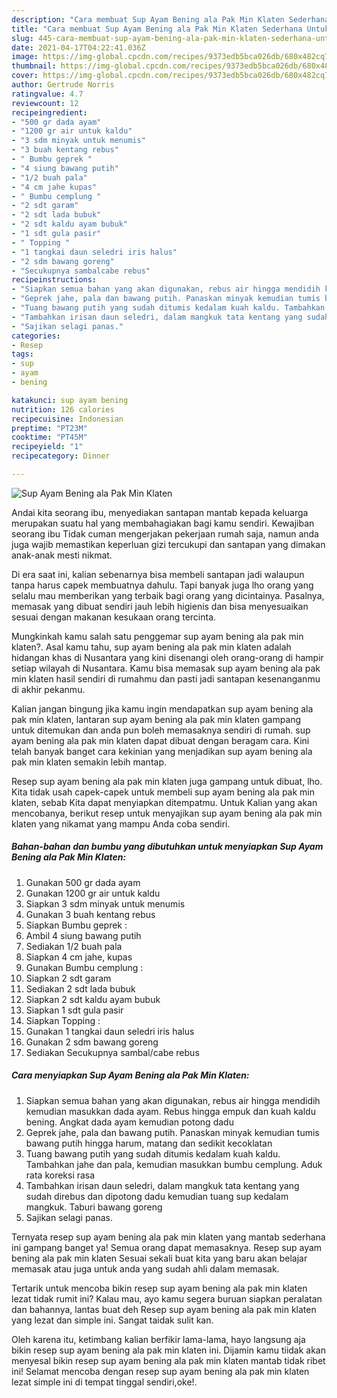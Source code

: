 ```yaml
---
description: "Cara membuat Sup Ayam Bening ala Pak Min Klaten Sederhana Untuk Jualan"
title: "Cara membuat Sup Ayam Bening ala Pak Min Klaten Sederhana Untuk Jualan"
slug: 445-cara-membuat-sup-ayam-bening-ala-pak-min-klaten-sederhana-untuk-jualan
date: 2021-04-17T04:22:41.036Z
image: https://img-global.cpcdn.com/recipes/9373edb5bca026db/680x482cq70/sup-ayam-bening-ala-pak-min-klaten-foto-resep-utama.jpg
thumbnail: https://img-global.cpcdn.com/recipes/9373edb5bca026db/680x482cq70/sup-ayam-bening-ala-pak-min-klaten-foto-resep-utama.jpg
cover: https://img-global.cpcdn.com/recipes/9373edb5bca026db/680x482cq70/sup-ayam-bening-ala-pak-min-klaten-foto-resep-utama.jpg
author: Gertrude Norris
ratingvalue: 4.7
reviewcount: 12
recipeingredient:
- "500 gr dada ayam"
- "1200 gr air untuk kaldu"
- "3 sdm minyak untuk menumis"
- "3 buah kentang rebus"
- " Bumbu geprek "
- "4 siung bawang putih"
- "1/2 buah pala"
- "4 cm jahe kupas"
- " Bumbu cemplung "
- "2 sdt garam"
- "2 sdt lada bubuk"
- "2 sdt kaldu ayam bubuk"
- "1 sdt gula pasir"
- " Topping "
- "1 tangkai daun seledri iris halus"
- "2 sdm bawang goreng"
- "Secukupnya sambalcabe rebus"
recipeinstructions:
- "Siapkan semua bahan yang akan digunakan, rebus air hingga mendidih kemudian masukkan dada ayam. Rebus hingga empuk dan kuah kaldu bening. Angkat dada ayam kemudian potong dadu"
- "Geprek jahe, pala dan bawang putih. Panaskan minyak kemudian tumis bawang putih hingga harum, matang dan sedikit kecoklatan"
- "Tuang bawang putih yang sudah ditumis kedalam kuah kaldu. Tambahkan jahe dan pala, kemudian masukkan bumbu cemplung. Aduk rata koreksi rasa"
- "Tambahkan irisan daun seledri, dalam mangkuk tata kentang yang sudah direbus dan dipotong dadu kemudian tuang sup kedalam mangkuk. Taburi bawang goreng"
- "Sajikan selagi panas."
categories:
- Resep
tags:
- sup
- ayam
- bening

katakunci: sup ayam bening 
nutrition: 126 calories
recipecuisine: Indonesian
preptime: "PT23M"
cooktime: "PT45M"
recipeyield: "1"
recipecategory: Dinner

---
```



![Sup Ayam Bening ala Pak Min Klaten](https://img-global.cpcdn.com/recipes/9373edb5bca026db/680x482cq70/sup-ayam-bening-ala-pak-min-klaten-foto-resep-utama.jpg)

Andai kita seorang ibu, menyediakan santapan mantab kepada keluarga merupakan suatu hal yang membahagiakan bagi kamu sendiri. Kewajiban seorang ibu Tidak cuman mengerjakan pekerjaan rumah saja, namun anda juga wajib memastikan keperluan gizi tercukupi dan santapan yang dimakan anak-anak mesti nikmat.

Di era  saat ini, kalian sebenarnya bisa membeli santapan jadi walaupun tanpa harus capek membuatnya dahulu. Tapi banyak juga lho orang yang selalu mau memberikan yang terbaik bagi orang yang dicintainya. Pasalnya, memasak yang dibuat sendiri jauh lebih higienis dan bisa menyesuaikan sesuai dengan makanan kesukaan orang tercinta. 



Mungkinkah kamu salah satu penggemar sup ayam bening ala pak min klaten?. Asal kamu tahu, sup ayam bening ala pak min klaten adalah hidangan khas di Nusantara yang kini disenangi oleh orang-orang di hampir setiap wilayah di Nusantara. Kamu bisa memasak sup ayam bening ala pak min klaten hasil sendiri di rumahmu dan pasti jadi santapan kesenanganmu di akhir pekanmu.

Kalian jangan bingung jika kamu ingin mendapatkan sup ayam bening ala pak min klaten, lantaran sup ayam bening ala pak min klaten gampang untuk ditemukan dan anda pun boleh memasaknya sendiri di rumah. sup ayam bening ala pak min klaten dapat dibuat dengan beragam cara. Kini telah banyak banget cara kekinian yang menjadikan sup ayam bening ala pak min klaten semakin lebih mantap.

Resep sup ayam bening ala pak min klaten juga gampang untuk dibuat, lho. Kita tidak usah capek-capek untuk membeli sup ayam bening ala pak min klaten, sebab Kita dapat menyiapkan ditempatmu. Untuk Kalian yang akan mencobanya, berikut resep untuk menyajikan sup ayam bening ala pak min klaten yang nikamat yang mampu Anda coba sendiri.

<!--inarticleads1-->

##### Bahan-bahan dan bumbu yang dibutuhkan untuk menyiapkan Sup Ayam Bening ala Pak Min Klaten:

1. Gunakan 500 gr dada ayam
1. Gunakan 1200 gr air untuk kaldu
1. Siapkan 3 sdm minyak untuk menumis
1. Gunakan 3 buah kentang rebus
1. Siapkan  Bumbu geprek :
1. Ambil 4 siung bawang putih
1. Sediakan 1/2 buah pala
1. Siapkan 4 cm jahe, kupas
1. Gunakan  Bumbu cemplung :
1. Siapkan 2 sdt garam
1. Sediakan 2 sdt lada bubuk
1. Siapkan 2 sdt kaldu ayam bubuk
1. Siapkan 1 sdt gula pasir
1. Siapkan  Topping :
1. Gunakan 1 tangkai daun seledri iris halus
1. Gunakan 2 sdm bawang goreng
1. Sediakan Secukupnya sambal/cabe rebus




<!--inarticleads2-->

##### Cara menyiapkan Sup Ayam Bening ala Pak Min Klaten:

1. Siapkan semua bahan yang akan digunakan, rebus air hingga mendidih kemudian masukkan dada ayam. Rebus hingga empuk dan kuah kaldu bening. Angkat dada ayam kemudian potong dadu
1. Geprek jahe, pala dan bawang putih. Panaskan minyak kemudian tumis bawang putih hingga harum, matang dan sedikit kecoklatan
1. Tuang bawang putih yang sudah ditumis kedalam kuah kaldu. Tambahkan jahe dan pala, kemudian masukkan bumbu cemplung. Aduk rata koreksi rasa
1. Tambahkan irisan daun seledri, dalam mangkuk tata kentang yang sudah direbus dan dipotong dadu kemudian tuang sup kedalam mangkuk. Taburi bawang goreng
1. Sajikan selagi panas.




Ternyata resep sup ayam bening ala pak min klaten yang mantab sederhana ini gampang banget ya! Semua orang dapat memasaknya. Resep sup ayam bening ala pak min klaten Sesuai sekali buat kita yang baru akan belajar memasak atau juga untuk anda yang sudah ahli dalam memasak.

Tertarik untuk mencoba bikin resep sup ayam bening ala pak min klaten lezat tidak rumit ini? Kalau mau, ayo kamu segera buruan siapkan peralatan dan bahannya, lantas buat deh Resep sup ayam bening ala pak min klaten yang lezat dan simple ini. Sangat taidak sulit kan. 

Oleh karena itu, ketimbang kalian berfikir lama-lama, hayo langsung aja bikin resep sup ayam bening ala pak min klaten ini. Dijamin kamu tiidak akan menyesal bikin resep sup ayam bening ala pak min klaten mantab tidak ribet ini! Selamat mencoba dengan resep sup ayam bening ala pak min klaten lezat simple ini di tempat tinggal sendiri,oke!.

